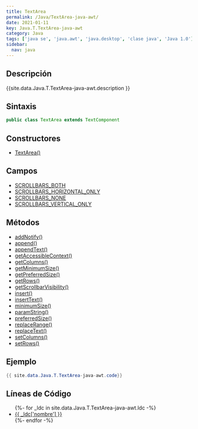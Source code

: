 ```yaml
---
title: TextArea
permalink: /Java/TextArea-java-awt/
date: 2021-01-11
key: Java.T.TextArea-java-awt
category: Java
tags: ['java se', 'java.awt', 'java.desktop', 'clase java', 'Java 1.0']
sidebar: 
  nav: java
---
```


## Descripción
{{site.data.Java.T.TextArea-java-awt.description }}

## Sintaxis
~~~java
public class TextArea extends TextComponent
~~~

## Constructores
* [TextArea()](/Java/TextArea-java-awt/TextArea/)

## Campos
* [SCROLLBARS_BOTH](/Java/TextArea-java-awt/SCROLLBARS_BOTH)
* [SCROLLBARS_HORIZONTAL_ONLY](/Java/TextArea-java-awt/SCROLLBARS_HORIZONTAL_ONLY)
* [SCROLLBARS_NONE](/Java/TextArea-java-awt/SCROLLBARS_NONE)
* [SCROLLBARS_VERTICAL_ONLY](/Java/TextArea-java-awt/SCROLLBARS_VERTICAL_ONLY)

## Métodos
* [addNotify()](/Java/TextArea-java-awt/addNotify)
* [append()](/Java/TextArea-java-awt/append)
* [appendText()](/Java/TextArea-java-awt/appendText)
* [getAccessibleContext()](/Java/TextArea-java-awt/getAccessibleContext)
* [getColumns()](/Java/TextArea-java-awt/getColumns)
* [getMinimumSize()](/Java/TextArea-java-awt/getMinimumSize)
* [getPreferredSize()](/Java/TextArea-java-awt/getPreferredSize)
* [getRows()](/Java/TextArea-java-awt/getRows)
* [getScrollbarVisibility()](/Java/TextArea-java-awt/getScrollbarVisibility)
* [insert()](/Java/TextArea-java-awt/insert)
* [insertText()](/Java/TextArea-java-awt/insertText)
* [minimumSize()](/Java/TextArea-java-awt/minimumSize)
* [paramString()](/Java/TextArea-java-awt/paramString)
* [preferredSize()](/Java/TextArea-java-awt/preferredSize)
* [replaceRange()](/Java/TextArea-java-awt/replaceRange)
* [replaceText()](/Java/TextArea-java-awt/replaceText)
* [setColumns()](/Java/TextArea-java-awt/setColumns)
* [setRows()](/Java/TextArea-java-awt/setRows)

## Ejemplo
~~~java
{{ site.data.Java.T.TextArea-java-awt.code}}
~~~

## Líneas de Código
<ul>
{%- for _ldc in site.data.Java.T.TextArea-java-awt.ldc -%}
   <li>
       <a href="{{_ldc['url'] }}">{{ _ldc['nombre'] }}</a>
   </li>
{%- endfor -%}
</ul>
